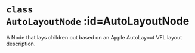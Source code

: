 
# <code>class <b>AutoLayoutNode</b></code> :id=AutoLayoutNode

A Node that lays children out based on an Apple AutoLayout VFL layout
description.












        